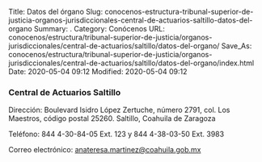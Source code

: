 Title: Datos del órgano
Slug: conocenos-estructura-tribunal-superior-de-justicia-organos-jurisdiccionales-central-de-actuarios-saltillo-datos-del-organo
Summary: .
Category: Conócenos
URL: conocenos/estructura/tribunal-superior-de-justicia/organos-jurisdiccionales/central-de-actuarios/saltillo/datos-del-organo/
Save_As: conocenos/estructura/tribunal-superior-de-justicia/organos-jurisdiccionales/central-de-actuarios/saltillo/datos-del-organo/index.html
Date: 2020-05-04 09:12
Modified: 2020-05-04 09:12



### Central de Actuarios Saltillo

Dirección: Boulevard Isidro López Zertuche, número 2791, col. Los Maestros, código postal 25260. Saltillo, Coahuila de Zaragoza

Teléfono: 844 4-30-84-05 Ext. 123 y 844 4-38-03-50 Ext. 3983

Correo electrónico: anateresa.martinez@coahuila.gob.mx



